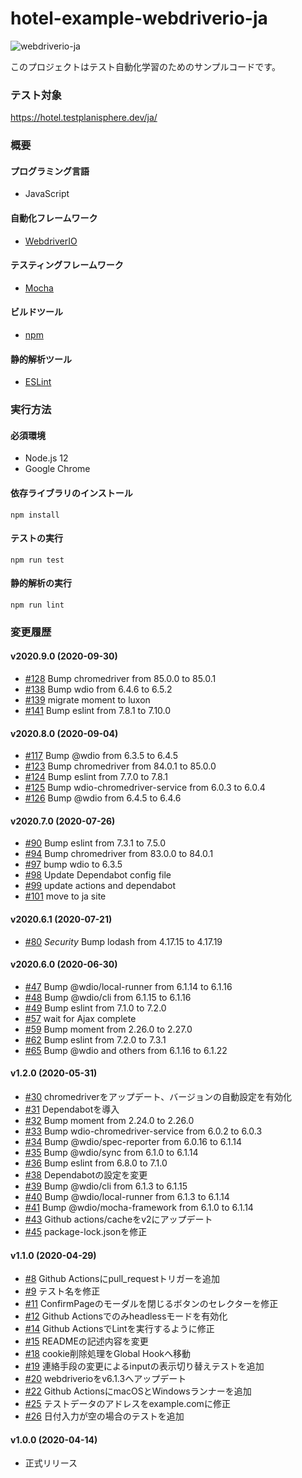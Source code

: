 # hotel-example-webdriverio-ja

![webdriverio-ja](https://github.com/testplanisphere/hotel-example-webdriverio-ja/workflows/webdriverio-ja/badge.svg)

このプロジェクトはテスト自動化学習のためのサンプルコードです。

### テスト対象

https://hotel.testplanisphere.dev/ja/

### 概要

#### プログラミング言語

* JavaScript

#### 自動化フレームワーク

* [WebdriverIO](https://webdriver.io/)

#### テスティングフレームワーク

* [Mocha](https://mochajs.org/)

#### ビルドツール

* [npm](https://www.npmjs.com/)

#### 静的解析ツール

* [ESLint](https://eslint.org/)

### 実行方法

#### 必須環境

* Node.js 12
* Google Chrome

#### 依存ライブラリのインストール

```
npm install
```

#### テストの実行

```
npm run test
```

#### 静的解析の実行

```
npm run lint
```

### 変更履歴

#### v2020.9.0 (2020-09-30)

* [#128](https://github.com/testplanisphere/hotel-example-webdriverio-ja/pull/128) Bump chromedriver from 85.0.0 to 85.0.1 
* [#138](https://github.com/testplanisphere/hotel-example-webdriverio-ja/pull/138) Bump wdio from 6.4.6 to 6.5.2
* [#139](https://github.com/testplanisphere/hotel-example-webdriverio-ja/pull/139) migrate moment to luxon
* [#141](https://github.com/testplanisphere/hotel-example-webdriverio-ja/pull/141) Bump eslint from 7.8.1 to 7.10.0

#### v2020.8.0 (2020-09-04)

* [#117](https://github.com/testplanisphere/hotel-example-webdriverio-ja/pull/117) Bump @wdio from 6.3.5 to 6.4.5
* [#123](https://github.com/testplanisphere/hotel-example-webdriverio-ja/pull/123) Bump chromedriver from 84.0.1 to 85.0.0
* [#124](https://github.com/testplanisphere/hotel-example-webdriverio-ja/pull/124) Bump eslint from 7.7.0 to 7.8.1
* [#125](https://github.com/testplanisphere/hotel-example-webdriverio-ja/pull/125) Bump wdio-chromedriver-service from 6.0.3 to 6.0.4
* [#126](https://github.com/testplanisphere/hotel-example-webdriverio-ja/pull/126) Bump @wdio from 6.4.5 to 6.4.6

#### v2020.7.0 (2020-07-26)

* [#90](https://github.com/testplanisphere/hotel-example-webdriverio-ja/pull/90) Bump eslint from 7.3.1 to 7.5.0
* [#94](https://github.com/testplanisphere/hotel-example-webdriverio-ja/pull/94) Bump chromedriver from 83.0.0 to 84.0.1
* [#97](https://github.com/testplanisphere/hotel-example-webdriverio-ja/pull/97) bump wdio to 6.3.5
* [#98](https://github.com/testplanisphere/hotel-example-webdriverio-ja/pull/98) Update Dependabot config file
* [#99](https://github.com/testplanisphere/hotel-example-webdriverio-ja/pull/99) update actions and dependabot
* [#101](https://github.com/testplanisphere/hotel-example-webdriverio-ja/pull/101) move to ja site

#### v2020.6.1 (2020-07-21)

* [#80](https://github.com/testplanisphere/hotel-example-webdriverio-ja/pull/80) *Security* Bump lodash from 4.17.15 to 4.17.19

#### v2020.6.0 (2020-06-30)

* [#47](https://github.com/testplanisphere/hotel-example-webdriverio-ja/pull/47) Bump @wdio/local-runner from 6.1.14 to 6.1.16
* [#48](https://github.com/testplanisphere/hotel-example-webdriverio-ja/pull/48) Bump @wdio/cli from 6.1.15 to 6.1.16
* [#49](https://github.com/testplanisphere/hotel-example-webdriverio-ja/pull/49) Bump eslint from 7.1.0 to 7.2.0
* [#57](https://github.com/testplanisphere/hotel-example-webdriverio-ja/pull/57) wait for Ajax complete
* [#59](https://github.com/testplanisphere/hotel-example-webdriverio-ja/pull/59) Bump moment from 2.26.0 to 2.27.0
* [#62](https://github.com/testplanisphere/hotel-example-webdriverio-ja/pull/62) Bump eslint from 7.2.0 to 7.3.1
* [#65](https://github.com/testplanisphere/hotel-example-webdriverio-ja/pull/65) Bump @wdio and others from 6.1.16 to 6.1.22

#### v1.2.0 (2020-05-31)

* [#30](https://github.com/testplanisphere/hotel-example-webdriverio-ja/pull/30) chromedriverをアップデート、バージョンの自動設定を有効化
* [#31](https://github.com/testplanisphere/hotel-example-webdriverio-ja/pull/31) Dependabotを導入
* [#32](https://github.com/testplanisphere/hotel-example-webdriverio-ja/pull/32) Bump moment from 2.24.0 to 2.26.0
* [#33](https://github.com/testplanisphere/hotel-example-webdriverio-ja/pull/33) Bump wdio-chromedriver-service from 6.0.2 to 6.0.3
* [#34](https://github.com/testplanisphere/hotel-example-webdriverio-ja/pull/34) Bump @wdio/spec-reporter from 6.0.16 to 6.1.14
* [#35](https://github.com/testplanisphere/hotel-example-webdriverio-ja/pull/35) Bump @wdio/sync from 6.1.0 to 6.1.14
* [#36](https://github.com/testplanisphere/hotel-example-webdriverio-ja/pull/36) Bump eslint from 6.8.0 to 7.1.0
* [#38](https://github.com/testplanisphere/hotel-example-webdriverio-ja/pull/38) Dependabotの設定を変更
* [#39](https://github.com/testplanisphere/hotel-example-webdriverio-ja/pull/39) Bump @wdio/cli from 6.1.3 to 6.1.15
* [#40](https://github.com/testplanisphere/hotel-example-webdriverio-ja/pull/40) Bump @wdio/local-runner from 6.1.3 to 6.1.14
* [#41](https://github.com/testplanisphere/hotel-example-webdriverio-ja/pull/41) Bump @wdio/mocha-framework from 6.1.0 to 6.1.14
* [#43](https://github.com/testplanisphere/hotel-example-webdriverio-ja/pull/43) Github actions/cacheをv2にアップデート
* [#45](https://github.com/testplanisphere/hotel-example-webdriverio-ja/pull/45) package-lock.jsonを修正

#### v1.1.0 (2020-04-29)

* [#8](https://github.com/testplanisphere/hotel-example-webdriverio-ja/pull/8) Github Actionsにpull_requestトリガーを追加
* [#9](https://github.com/testplanisphere/hotel-example-webdriverio-ja/pull/9) テスト名を修正
* [#11](https://github.com/testplanisphere/hotel-example-webdriverio-ja/pull/11) ConfirmPageのモーダルを閉じるボタンのセレクターを修正
* [#12](https://github.com/testplanisphere/hotel-example-webdriverio-ja/pull/12) Github Actionsでのみheadlessモードを有効化
* [#14](https://github.com/testplanisphere/hotel-example-webdriverio-ja/pull/14) Github ActionsでLintを実行するように修正
* [#15](https://github.com/testplanisphere/hotel-example-webdriverio-ja/pull/15) READMEの記述内容を変更
* [#18](https://github.com/testplanisphere/hotel-example-webdriverio-ja/pull/18) cookie削除処理をGlobal Hookへ移動
* [#19](https://github.com/testplanisphere/hotel-example-webdriverio-ja/pull/19) 連絡手段の変更によるinputの表示切り替えテストを追加
* [#20](https://github.com/testplanisphere/hotel-example-webdriverio-ja/pull/20) webdriverioをv6.1.3へアップデート
* [#22](https://github.com/testplanisphere/hotel-example-webdriverio-ja/pull/22) Github ActionsにmacOSとWindowsランナーを追加
* [#25](https://github.com/testplanisphere/hotel-example-webdriverio-ja/pull/25) テストデータのアドレスをexample.comに修正
* [#26](https://github.com/testplanisphere/hotel-example-webdriverio-ja/pull/26) 日付入力が空の場合のテストを追加

#### v1.0.0 (2020-04-14)

* 正式リリース
